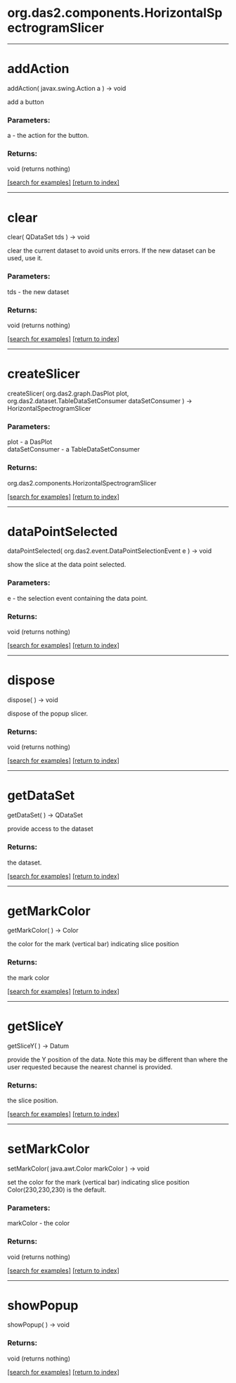 # org.das2.components.HorizontalSpectrogramSlicer



***
<a name="addAction"></a>
# addAction
addAction( javax.swing.Action a ) &rarr; void

add a button

### Parameters:
a - the action for the button.

### Returns:
void (returns nothing)


<a href="https://github.com/autoplot/dev/search?q=addAction&unscoped_q=addAction">[search for examples]</a>
<a href="https://github.com/autoplot/documentation/blob/master/javadoc/index-all.md">[return to index]</a>

***
<a name="clear"></a>
# clear
clear( QDataSet tds ) &rarr; void

clear the current dataset to avoid units errors.  If the
 new dataset can be used, use it.

### Parameters:
tds - the new dataset

### Returns:
void (returns nothing)


<a href="https://github.com/autoplot/dev/search?q=clear&unscoped_q=clear">[search for examples]</a>
<a href="https://github.com/autoplot/documentation/blob/master/javadoc/index-all.md">[return to index]</a>

***
<a name="createSlicer"></a>
# createSlicer
createSlicer( org.das2.graph.DasPlot plot, org.das2.dataset.TableDataSetConsumer dataSetConsumer ) &rarr; HorizontalSpectrogramSlicer



### Parameters:
plot - a DasPlot
<br>dataSetConsumer - a TableDataSetConsumer

### Returns:
org.das2.components.HorizontalSpectrogramSlicer


<a href="https://github.com/autoplot/dev/search?q=createSlicer&unscoped_q=createSlicer">[search for examples]</a>
<a href="https://github.com/autoplot/documentation/blob/master/javadoc/index-all.md">[return to index]</a>

***
<a name="dataPointSelected"></a>
# dataPointSelected
dataPointSelected( org.das2.event.DataPointSelectionEvent e ) &rarr; void

show the slice at the data point selected.

### Parameters:
e - the selection event containing the data point.

### Returns:
void (returns nothing)


<a href="https://github.com/autoplot/dev/search?q=dataPointSelected&unscoped_q=dataPointSelected">[search for examples]</a>
<a href="https://github.com/autoplot/documentation/blob/master/javadoc/index-all.md">[return to index]</a>

***
<a name="dispose"></a>
# dispose
dispose(  ) &rarr; void

dispose of the popup slicer.

### Returns:
void (returns nothing)


<a href="https://github.com/autoplot/dev/search?q=dispose&unscoped_q=dispose">[search for examples]</a>
<a href="https://github.com/autoplot/documentation/blob/master/javadoc/index-all.md">[return to index]</a>

***
<a name="getDataSet"></a>
# getDataSet
getDataSet(  ) &rarr; QDataSet

provide access to the dataset

### Returns:
the dataset.

<a href="https://github.com/autoplot/dev/search?q=getDataSet&unscoped_q=getDataSet">[search for examples]</a>
<a href="https://github.com/autoplot/documentation/blob/master/javadoc/index-all.md">[return to index]</a>

***
<a name="getMarkColor"></a>
# getMarkColor
getMarkColor(  ) &rarr; Color

the color for the mark (vertical bar) indicating slice position

### Returns:
the mark color

<a href="https://github.com/autoplot/dev/search?q=getMarkColor&unscoped_q=getMarkColor">[search for examples]</a>
<a href="https://github.com/autoplot/documentation/blob/master/javadoc/index-all.md">[return to index]</a>

***
<a name="getSliceY"></a>
# getSliceY
getSliceY(  ) &rarr; Datum

provide the Y position of the data.  Note this may be different 
 than where the user requested because the nearest channel is provided.

### Returns:
the slice position.

<a href="https://github.com/autoplot/dev/search?q=getSliceY&unscoped_q=getSliceY">[search for examples]</a>
<a href="https://github.com/autoplot/documentation/blob/master/javadoc/index-all.md">[return to index]</a>

***
<a name="setMarkColor"></a>
# setMarkColor
setMarkColor( java.awt.Color markColor ) &rarr; void

set the color for the mark (vertical bar) indicating slice position
 Color(230,230,230) is the default.

### Parameters:
markColor - the color

### Returns:
void (returns nothing)


<a href="https://github.com/autoplot/dev/search?q=setMarkColor&unscoped_q=setMarkColor">[search for examples]</a>
<a href="https://github.com/autoplot/documentation/blob/master/javadoc/index-all.md">[return to index]</a>

***
<a name="showPopup"></a>
# showPopup
showPopup(  ) &rarr; void



### Returns:
void (returns nothing)


<a href="https://github.com/autoplot/dev/search?q=showPopup&unscoped_q=showPopup">[search for examples]</a>
<a href="https://github.com/autoplot/documentation/blob/master/javadoc/index-all.md">[return to index]</a>

